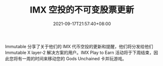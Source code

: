 ﻿---
title: "IMX 空投的不可变股票更新"
date: 2021-09-17T21:57:40+08:00
lastmod: 2021-09-17T16:45:40+08:00
draft: false
authors: ["Jessica"]
description: "Immutable 分享了关于他们的 IMX 代币空投的更新和提醒，他们将分发给他们 Immutable X layer-2 解决方案的用户。IMX Play to Earn 活动将于下周结束，因此您将有一周的时间来移动您的 Gods Unchained 卡并玩游戏。"
featuredImage: "immutable-shares-update-on-imx-airdrop.png"
tags: ["Strategy Game","策略游戏","Play to Earn"]
categories: ["news"]
news: ["策略游戏"]
weight: 
lightgallery: true
pinned: false
recommend: false
recommend1: false
---

Immutable 分享了关于他们的 IMX 代币空投的更新和提醒，他们将分发给他们 Immutable X layer-2 解决方案的用户。IMX Play to Earn 活动将于下周结束，因此您将有一周的时间来移动您的 Gods Unchained 卡并玩游戏。

<!--more-->

